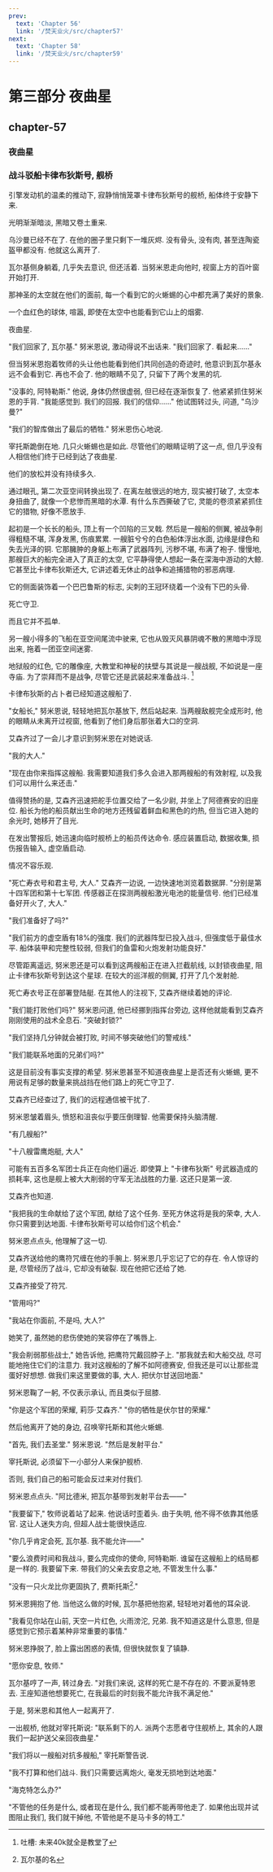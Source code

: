 ```yaml
---
prev:
  text: 'Chapter 56'
  link: '/焚天业火/src/chapter57'
next:
  text: 'Chapter 58'
  link: '/焚天业火/src/chapter59'
---
```


# 第三部分 夜曲星

## chapter-57

### 夜曲星

### 战斗驳船卡律布狄斯号, 舰桥

引擎发动机的温柔的推动下, 寂静悄悄笼罩卡律布狄斯号的舰桥, 船体终于安静下来.

光明渐渐暗淡, 黑暗又卷土重来.

乌沙曼已经不在了. 在他的圈子里只剩下一堆灰烬. 没有骨头, 没有肉, 甚至连陶瓷盔甲都没有. 他就这么离开了.

瓦尔基侧身躺着, 几乎失去意识, 但还活着. 当努米恩走向他时, 视窗上方的百叶窗开始打开.

那神圣的太空就在他们的面前, 每一个看到它的火蜥蜴的心中都充满了美好的景象.

一个血红色的球体, 喧嚣, 即使在太空中也能看到它山上的烟雾.

夜曲星.

"我们回家了, 瓦尔基." 努米恩说, 激动得说不出话来. "我们回家了. 看起来……"

但当努米恩抱着牧师的头让他也能看到他们共同创造的奇迹时, 他意识到瓦尔基永远不会看到它. 再也不会了. 他的眼睛不见了, 只留下了两个发黑的坑.

"没事的, 阿特勒斯." 他说, 身体仍然很虚弱, 但已经在逐渐恢复了. 他紧紧抓住努米恩的手背. "我能感觉到. 我们的回报. 我们的信仰……" 他试图转过头, 问道, "乌沙曼?"

"我们的智库做出了最后的牺牲." 努米恩伤心地说.

宰托斯跪倒在地. 几只火蜥蜴也是如此. 尽管他们的眼睛证明了这一点, 但几乎没有人相信他们终于已经到达了夜曲星.

他们的放松并没有持续多久.

通过眼孔, 第二次亚空间转换出现了. 在离左舷很远的地方, 现实被打破了, 太空本身扭曲了, 就像一个悲惨而黑暗的水潭. 有什么东西撕破了它, 灵能的卷须紧紧抓住它的猎物, 好像不愿放手.

起初是一个长长的船头, 顶上有一个凹陷的三叉戟. 然后是一艘船的侧翼, 被战争削得粗糙不堪, 浑身发黑, 伤痕累累. 一艘脏兮兮的白色船体浮出水面, 边缘是绿色和失去光泽的铜. 它那臃肿的身躯上布满了武器阵列, 污秽不堪, 布满了袍子. 慢慢地, 那艘巨大的船完全进入了真正的太空, 它平静得使人想起一条在深海中游动的大鲸. 它甚至比卡律布狄斯还大, 它讲述着无休止的战争和追捕猎物的邪恶病理.

它的侧面装饰着一个巴巴鲁斯的标志, 尖刺的王冠环绕着一个没有下巴的头骨.

死亡守卫.

而且它并不孤单.

另一艘小得多的飞船在亚空间尾流中驶来, 它也从毁灭风暴阴魂不散的黑暗中浮现出来, 拖着一团亚空间迷雾.

地狱般的红色, 它的雕像座, 大教堂和神秘的扶壁与其说是一艘战舰, 不如说是一座寺庙. 为了崇拜而不是战争, 尽管它还是武装起来准备战斗. [^1]

卡律布狄斯的占卜者已经知道这艘船了.

"女船长," 努米恩说, 轻轻地把瓦尔基放下, 然后站起来. 当两艘敌舰完全成形时, 他的眼睛从未离开过视窗, 他看到了他们身后那张着大口的空洞.

艾森齐过了一会儿才意识到努米恩在对她说话.

"我的大人."

"现在由你来指挥这艘船. 我需要知道我们多久会进入那两艘船的有效射程, 以及我们可以用什么来还击."

值得赞扬的是, 艾森齐迅速把舵手位置交给了一名少尉, 并坐上了阿德赛安的旧座位. 船长为他的船员献出生命的地方还残留着鲜血和黑色的灼热, 但当它进入她的余光时, 她移开了目光.

在发出警报后, 她迅速向临时舰桥上的船员传达命令. 感应装置启动, 数据收集, 损伤报告输入, 虚空盾启动.

情况不容乐观.

"死亡寿衣号和君主号, 大人." 艾森齐一边说, 一边快速地浏览着数据屏. "分别是第十四军团和第十七军团. 传感器正在探测两艘船激光电池的能量信号. 他们已经准备好开火了, 大人."

"我们准备好了吗?"

"我们前方的虚空盾有18%的强度. 我们的武器阵型已投入战斗, 但强度低于最佳水平. 船体装甲和完整性较弱, 但我们的鱼雷和火炮发射功能良好."

尽管距离遥远, 努米恩还是可以看到这两艘船正在进入拦截航线, 以封锁夜曲星, 阻止卡律布狄斯号到达这个星球. 在较大的巡洋舰的侧翼, 打开了几个发射舱.

死亡寿衣号正在部署登陆艇. 在其他人的注视下, 艾森齐继续着她的评论.

"我们能打败他们吗?" 努米恩问道, 他已经挪到指挥台旁边, 这样他就能看到艾森齐刚刚使用的战术全息石. "突破封锁?"

"我们坚持几分钟就会被打败, 时间不够突破他们的警戒线."

"我们能联系地面的兄弟们吗?"

这是目前没有事实支撑的希望. 努米恩甚至不知道夜曲星上是否还有火蜥蜴, 更不用说有足够的数量来挑战挡在他们路上的死亡守卫了.

艾森齐已经查过了, 我们的远程通信被干扰了.

努米恩皱着眉头, 愤怒和沮丧似乎要压倒理智. 他需要保持头脑清醒.

"有几艘船?"

"十八艘雷鹰炮艇, 大人"

可能有五百多名军团士兵正在向他们逼近. 即使算上 "卡律布狄斯" 号武器造成的损耗率, 这也是舰上被大大削弱的守军无法战胜的力量. 这还只是第一波.

艾森齐也知道.

"我把我的生命献给了这个军团, 献给了这个任务. 至死方休这将是我的荣幸, 大人. 你只需要到达地面. 卡律布狄斯号可以给你们这个机会."

努米恩点点头, 他理解了这一切.

艾森齐送给他的鹰符咒缠在他的手腕上. 努米恩几乎忘记了它的存在. 令人惊讶的是, 尽管经历了战斗, 它却没有破裂. 现在他把它还给了她.

艾森齐接受了符咒.

"管用吗?"

"我站在你面前, 不是吗, 大人?"

她笑了, 虽然她的悲伤使她的笑容停在了嘴唇上.

"我会削弱那些战士," 她告诉他, 把鹰符咒戴回脖子上. "那我就去和大船交战, 尽可能地拖住它们的注意力. 我对这艘船的了解不如阿德赛安, 但我还是可以让那些混蛋好好想想. 做我们来这里要做的事, 大人. 把伏尔甘送回地面."

努米恩鞠了一躬, 不仅表示承认, 而且类似于屈膝.

"你是这个军团的荣耀, 莉莎·艾森齐." "你的牺牲是伏尔甘的荣耀."

然后他离开了她的身边, 召唤宰托斯和其他火蜥蜴.

"首先, 我们去圣堂." 努米恩说. "然后是发射平台."

宰托斯说, 必须留下一小部分人来保护舰桥.

否则, 我们自己的船可能会反过来对付我们.

努米恩点点头. "阿比德米, 把瓦尔基带到发射平台去——"

"我要留下," 牧师说着站了起来. 他说话时歪着头. 由于失明, 他不得不依靠其他感官. 这让人迷失方向, 但超人战士能很快适应.

"你几乎肯定会死, 瓦尔基. 我不能允许——"

"要么浪费时间和我战斗, 要么完成你的使命, 阿特勒斯. 谁留在这艘船上的结局都是一样的. 我要留下来. 带我们的父亲去安息之地, 不管发生什么事."

"没有一只火龙比你更固执了, 费斯托斯[^2]."

努米恩拥抱了他. 当他这么做的时候, 瓦尔基把他抱紧, 轻轻地对着他的耳朵说.

"我看见你站在山前, 天空一片红色, 火雨滂沱, 兄弟. 我不知道这是什么意思, 但是感觉到它预示着某种非常重要的事情."

努米恩挣脱了, 脸上露出困惑的表情, 但很快就恢复了镇静.

"愿你安息, 牧师."

瓦尔基哼了一声, 转过身去. "对我们来说, 这样的死亡是不存在的. 不要派夏特恩去. 王座知道他想要死亡, 在我最后的时刻我不能允许我不满足他."

于是, 努米恩和其他人一起离开了.

一出舰桥, 他就对宰托斯说: "联系剩下的人. 派两个志愿者守住舰桥上, 其余的人跟我们一起护送父亲回夜曲星."

"我们将以一艘船对抗多艘船," 宰托斯警告说.

"我不打算和他们战斗. 我们只需要远离炮火, 毫发无损地到达地面."

"海克特怎么办?"

"不管他的任务是什么, 或者现在是什么, 我们都不能再带他走了. 如果他出现并试图阻止我们, 我们就干掉他, 不管他是不是马卡多的特工."

[^1]: 吐槽: 未来40k就全是教堂了

[^2]: 瓦尔基的名
